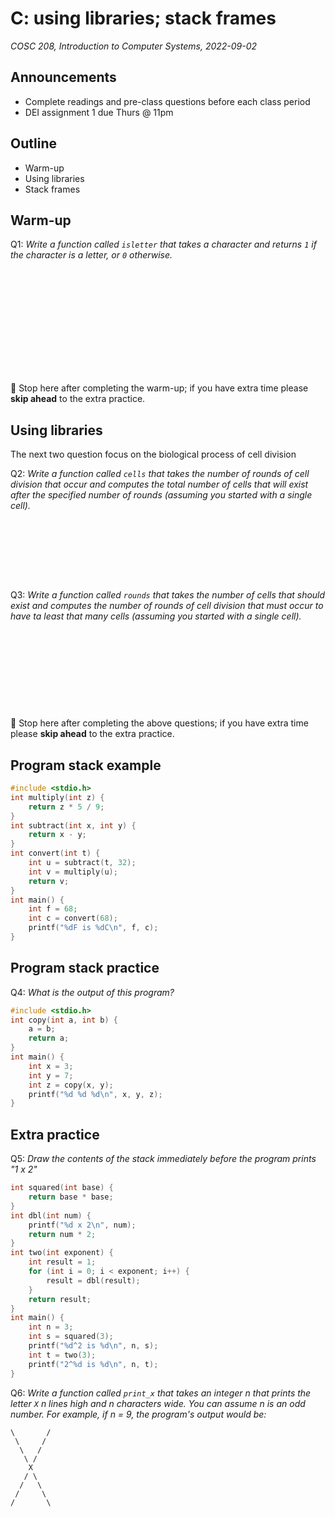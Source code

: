 # C: using libraries; stack frames
_COSC 208, Introduction to Computer Systems, 2022-09-02_

## Announcements
* Complete readings and pre-class questions before each class period
* DEI assignment 1 due Thurs @ 11pm

## Outline
* Warm-up
* Using libraries
* Stack frames

## Warm-up
Q1: _Write a function called `isletter` that takes a character and returns `1` if the character is a letter, or `0` otherwise._
```C














```

🛑 Stop here after completing the warm-up; if you have extra time please **skip ahead** to the extra practice.

## Using libraries
The next two question focus on the biological process of cell division

Q2: _Write a function called `cells` that takes the number of rounds of cell division that occur and computes the total number of cells that will exist after the specified number of rounds (assuming you started with a single cell)._
```C









```

Q3: _Write a function called `rounds` that takes the number of cells that should exist and computes the number of rounds of cell division that must occur to have ta least that many cells (assuming you started with a single cell)._
```C











```

🛑 Stop here after completing the above questions; if you have extra time please **skip ahead** to the extra practice.

## Program stack example
```C
#include <stdio.h>
int multiply(int z) {
    return z * 5 / 9;
}
int subtract(int x, int y) {
    return x - y;
}
int convert(int t) {
    int u = subtract(t, 32);
    int v = multiply(u);
    return v;
}
int main() {
    int f = 68;
    int c = convert(68);
    printf("%dF is %dC\n", f, c); 
}
```

<div style="page-break-after: always;"></div>

## Program stack practice
Q4: _What is the output of this program?_
```C
#include <stdio.h>
int copy(int a, int b) {
    a = b;
    return a;
}
int main() {
    int x = 3;
    int y = 7;
    int z = copy(x, y);
    printf("%d %d %d\n", x, y, z);
}
```

## Extra practice
Q5: _Draw the contents of the stack immediately before the program prints "1 x 2"_
```C
int squared(int base) {
    return base * base;
}
int dbl(int num) {
    printf("%d x 2\n", num);
    return num * 2;   
}
int two(int exponent) {
    int result = 1;
    for (int i = 0; i < exponent; i++) {
        result = dbl(result);
    }
    return result;
}
int main() {
    int n = 3;
    int s = squared(3);
    printf("%d^2 is %d\n", n, s);
    int t = two(3);
    printf("2^%d is %d\n", n, t);
}
```

<div style="page-break-after: always;"></div>

Q6: _Write a function called `print_x` that takes an integer n that prints the letter `X` n lines high and n characters wide. You can assume n is an odd number. For example, if n = 9, the program's output would be:_

```
\       /
 \     /
  \   /
   \ /
    X
   / \
  /   \
 /     \
/       \
```